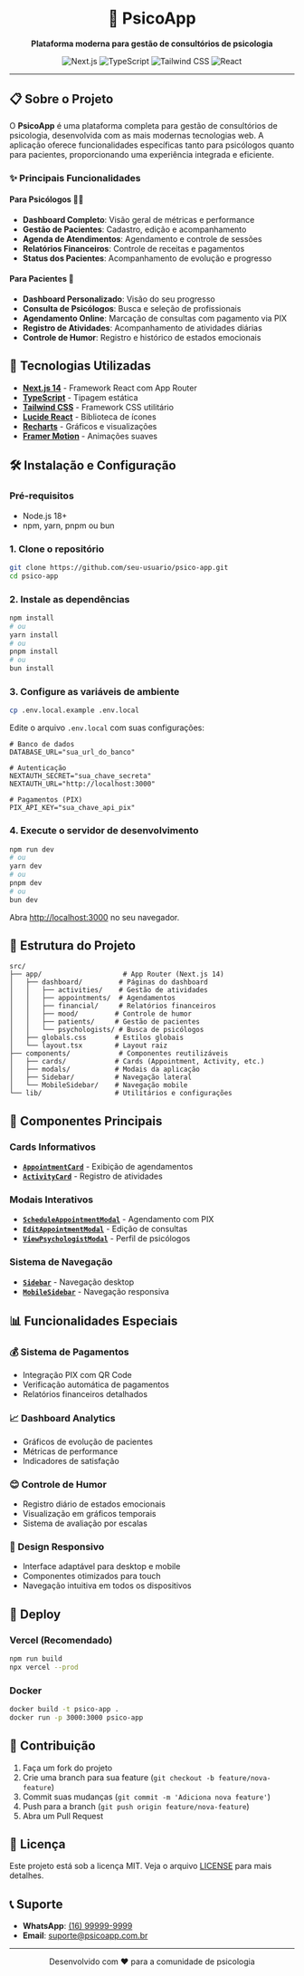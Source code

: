 <div align="center">
  <h1>🧠 PsicoApp</h1>
  <p><strong>Plataforma moderna para gestão de consultórios de psicologia</strong></p>
  
  <img src="https://img.shields.io/badge/Next.js-14-black?logo=next.js&logoColor=white" alt="Next.js" />
  <img src="https://img.shields.io/badge/TypeScript-5-blue?logo=typescript&logoColor=white" alt="TypeScript" />
  <img src="https://img.shields.io/badge/Tailwind_CSS-3-38B2AC?logo=tailwind-css&logoColor=white" alt="Tailwind CSS" />
  <img src="https://img.shields.io/badge/React-18-61DAFB?logo=react&logoColor=black" alt="React" />
</div>

---

## 📋 Sobre o Projeto

O **PsicoApp** é uma plataforma completa para gestão de consultórios de psicologia, desenvolvida com as mais modernas tecnologias web. A aplicação oferece funcionalidades específicas tanto para psicólogos quanto para pacientes, proporcionando uma experiência integrada e eficiente.

### ✨ Principais Funcionalidades

#### Para Psicólogos 👨‍⚕️
- **Dashboard Completo**: Visão geral de métricas e performance
- **Gestão de Pacientes**: Cadastro, edição e acompanhamento
- **Agenda de Atendimentos**: Agendamento e controle de sessões
- **Relatórios Financeiros**: Controle de receitas e pagamentos
- **Status dos Pacientes**: Acompanhamento de evolução e progresso

#### Para Pacientes 👤
- **Dashboard Personalizado**: Visão do seu progresso
- **Consulta de Psicólogos**: Busca e seleção de profissionais
- **Agendamento Online**: Marcação de consultas com pagamento via PIX
- **Registro de Atividades**: Acompanhamento de atividades diárias
- **Controle de Humor**: Registro e histórico de estados emocionais

## 🚀 Tecnologias Utilizadas

- **[Next.js 14](https://nextjs.org/)** - Framework React com App Router
- **[TypeScript](https://www.typescriptlang.org/)** - Tipagem estática
- **[Tailwind CSS](https://tailwindcss.com/)** - Framework CSS utilitário
- **[Lucide React](https://lucide.dev/)** - Biblioteca de ícones
- **[Recharts](https://recharts.org/)** - Gráficos e visualizações
- **[Framer Motion](https://www.framer.com/motion/)** - Animações suaves

## 🛠️ Instalação e Configuração

### Pré-requisitos
- Node.js 18+ 
- npm, yarn, pnpm ou bun

### 1. Clone o repositório
```bash
git clone https://github.com/seu-usuario/psico-app.git
cd psico-app
```

### 2. Instale as dependências
```bash
npm install
# ou
yarn install
# ou
pnpm install
# ou
bun install
```

### 3. Configure as variáveis de ambiente
```bash
cp .env.local.example .env.local
```

Edite o arquivo `.env.local` com suas configurações:
```env
# Banco de dados
DATABASE_URL="sua_url_do_banco"

# Autenticação
NEXTAUTH_SECRET="sua_chave_secreta"
NEXTAUTH_URL="http://localhost:3000"

# Pagamentos (PIX)
PIX_API_KEY="sua_chave_api_pix"
```

### 4. Execute o servidor de desenvolvimento
```bash
npm run dev
# ou
yarn dev
# ou
pnpm dev
# ou
bun dev
```

Abra [http://localhost:3000](http://localhost:3000) no seu navegador.

## 📁 Estrutura do Projeto

```
src/
├── app/                    # App Router (Next.js 14)
│   ├── dashboard/         # Páginas do dashboard
│   │   ├── activities/    # Gestão de atividades
│   │   ├── appointments/  # Agendamentos
│   │   ├── financial/     # Relatórios financeiros
│   │   ├── mood/         # Controle de humor
│   │   ├── patients/     # Gestão de pacientes
│   │   └── psychologists/ # Busca de psicólogos
│   ├── globals.css       # Estilos globais
│   └── layout.tsx        # Layout raiz
├── components/            # Componentes reutilizáveis
│   ├── cards/            # Cards (Appointment, Activity, etc.)
│   ├── modals/           # Modais da aplicação
│   ├── Sidebar/          # Navegação lateral
│   └── MobileSidebar/    # Navegação mobile
└── lib/                  # Utilitários e configurações
```

## 🎨 Componentes Principais

### Cards Informativos
- **[`AppointmentCard`](src/components/cards/AppointmentCard.tsx)** - Exibição de agendamentos
- **[`ActivityCard`](src/components/cards/ActivityCard.tsx)** - Registro de atividades

### Modais Interativos
- **[`ScheduleAppointmentModal`](src/components/modals/ScheduleAppointmentModal.tsx)** - Agendamento com PIX
- **[`EditAppointmentModal`](src/components/modals/EditAppointmentModal.tsx)** - Edição de consultas
- **[`ViewPsychologistModal`](src/components/modals/ViewPsychologistModal.tsx)** - Perfil de psicólogos

### Sistema de Navegação
- **[`Sidebar`](src/components/Sidebar/Sidebar.tsx)** - Navegação desktop
- **[`MobileSidebar`](src/components/MobileSidebar/MobileSidebar.tsx)** - Navegação responsiva

## 📊 Funcionalidades Especiais

### 💰 Sistema de Pagamentos
- Integração PIX com QR Code
- Verificação automática de pagamentos
- Relatórios financeiros detalhados

### 📈 Dashboard Analytics
- Gráficos de evolução de pacientes
- Métricas de performance
- Indicadores de satisfação

### 😊 Controle de Humor
- Registro diário de estados emocionais
- Visualização em gráficos temporais
- Sistema de avaliação por escalas

### 📱 Design Responsivo
- Interface adaptável para desktop e mobile
- Componentes otimizados para touch
- Navegação intuitiva em todos os dispositivos

## 🚀 Deploy

### Vercel (Recomendado)
```bash
npm run build
npx vercel --prod
```

### Docker
```bash
docker build -t psico-app .
docker run -p 3000:3000 psico-app
```

## 🤝 Contribuição

1. Faça um fork do projeto
2. Crie uma branch para sua feature (`git checkout -b feature/nova-feature`)
3. Commit suas mudanças (`git commit -m 'Adiciona nova feature'`)
4. Push para a branch (`git push origin feature/nova-feature`)
5. Abra um Pull Request

## 📝 Licença

Este projeto está sob a licença MIT. Veja o arquivo [LICENSE](LICENSE) para mais detalhes.

## 📞 Suporte

- **WhatsApp**: [(16) 99999-9999](https://wa.me/5516999999999)
- **Email**: [suporte@psicoapp.com.br](mailto:suporte@psicoapp.com.br)

---

<div align="center">
  <p>Desenvolvido com ❤️ para a comunidade de psicologia</p>
</div>